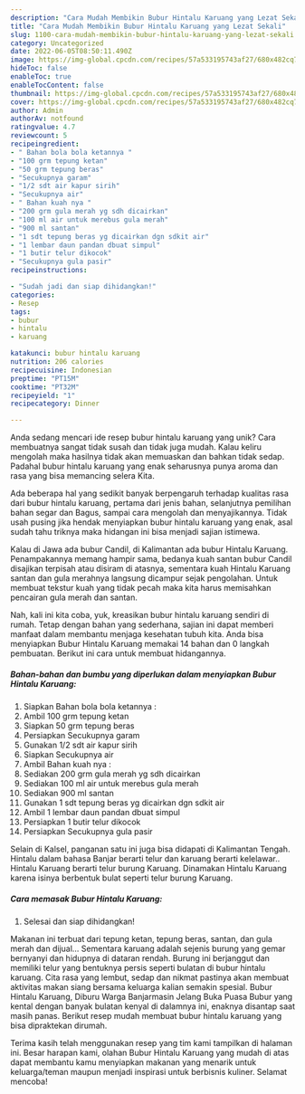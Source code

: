 ```yaml
---
description: "Cara Mudah Membikin Bubur Hintalu Karuang yang Lezat Sekali"
title: "Cara Mudah Membikin Bubur Hintalu Karuang yang Lezat Sekali"
slug: 1100-cara-mudah-membikin-bubur-hintalu-karuang-yang-lezat-sekali
category: Uncategorized
date: 2022-06-05T08:50:11.490Z
image: https://img-global.cpcdn.com/recipes/57a533195743af27/680x482cq70/bubur-hintalu-karuang-foto-resep-utama.jpg
hideToc: false
enableToc: true
enableTocContent: false
thumbnail: https://img-global.cpcdn.com/recipes/57a533195743af27/680x482cq70/bubur-hintalu-karuang-foto-resep-utama.jpg
cover: https://img-global.cpcdn.com/recipes/57a533195743af27/680x482cq70/bubur-hintalu-karuang-foto-resep-utama.jpg
author: Admin
authorAv: notfound
ratingvalue: 4.7
reviewcount: 5
recipeingredient:
- " Bahan bola bola ketannya "
- "100 grm tepung ketan"
- "50 grm tepung beras"
- "Secukupnya garam"
- "1/2 sdt air kapur sirih"
- "Secukupnya air"
- " Bahan kuah nya "
- "200 grm gula merah yg sdh dicairkan"
- "100 ml air untuk merebus gula merah"
- "900 ml santan"
- "1 sdt tepung beras yg dicairkan dgn sdkit air"
- "1 lembar daun pandan dbuat simpul"
- "1 butir telur dikocok"
- "Secukupnya gula pasir"
recipeinstructions:

- "Sudah jadi dan siap dihidangkan!"
categories:
- Resep
tags:
- bubur
- hintalu
- karuang

katakunci: bubur hintalu karuang 
nutrition: 206 calories
recipecuisine: Indonesian
preptime: "PT15M"
cooktime: "PT32M"
recipeyield: "1"
recipecategory: Dinner

---
```





Anda sedang mencari ide resep bubur hintalu karuang yang unik? Cara membuatnya sangat tidak susah dan tidak juga mudah. Kalau keliru mengolah maka hasilnya tidak akan memuaskan dan bahkan tidak sedap. Padahal bubur hintalu karuang yang enak seharusnya punya aroma dan rasa yang bisa memancing selera Kita.





Ada beberapa hal yang sedikit banyak berpengaruh terhadap kualitas rasa dari bubur hintalu karuang, pertama dari jenis bahan, selanjutnya pemilihan bahan segar dan Bagus, sampai cara mengolah dan menyajikannya. Tidak usah pusing jika hendak menyiapkan bubur hintalu karuang yang enak,      asal sudah tahu triknya maka hidangan ini bisa menjadi sajian istimewa.














Kalau di Jawa ada bubur Candil, di Kalimantan ada bubur Hintalu Karuang. Penampakannya memang hampir sama, bedanya kuah santan bubur Candil disajikan terpisah atau disiram di atasnya, sementara kuah Hintalu Karuang santan dan gula merahnya langsung dicampur sejak pengolahan. Untuk membuat tekstur kuah yang tidak pecah maka kita harus memisahkan pencairan gula merah dan santan.






Nah, kali ini kita coba, yuk, kreasikan bubur hintalu karuang sendiri di rumah. Tetap dengan bahan yang sederhana, sajian ini dapat memberi manfaat dalam membantu menjaga kesehatan tubuh kita. Anda bisa menyiapkan Bubur Hintalu Karuang memakai 14 bahan dan 0 langkah pembuatan. Berikut ini cara untuk membuat hidangannya.

<!--inarticleads1-->

##### Bahan-bahan dan bumbu yang diperlukan dalam menyiapkan Bubur Hintalu Karuang:

1. Siapkan  Bahan bola bola ketannya :
1. Ambil 100 grm tepung ketan
1. Siapkan 50 grm tepung beras
1. Persiapkan Secukupnya garam
1. Gunakan 1/2 sdt air kapur sirih
1. Siapkan Secukupnya air
1. Ambil  Bahan kuah nya :
1. Sediakan 200 grm gula merah yg sdh dicairkan
1. Sediakan 100 ml air untuk merebus gula merah
1. Sediakan 900 ml santan
1. Gunakan 1 sdt tepung beras yg dicairkan dgn sdkit air
1. Ambil 1 lembar daun pandan dbuat simpul
1. Persiapkan 1 butir telur dikocok
1. Persiapkan Secukupnya gula pasir


Selain di Kalsel, panganan satu ini juga bisa didapati di Kalimantan Tengah. Hintalu dalam bahasa Banjar berarti telur dan karuang berarti kelelawar.. Hintalu Karuang berarti telur burung Karuang. Dinamakan Hintalu Karuang karena isinya berbentuk bulat seperti telur burung Karuang. 

<!--inarticleads2-->

##### Cara memasak Bubur Hintalu Karuang:


1. Selesai dan siap dihidangkan!

Makanan ini terbuat dari tepung ketan, tepung beras, santan, dan gula merah dan dijual… Sementara karuang adalah sejenis burung yang gemar bernyanyi dan hidupnya di dataran rendah. Burung ini berjanggut dan memiliki telur yang bentuknya persis seperti bulatan di bubur hintalu karuang. Cita rasa yang lembut, sedap dan nikmat pastinya akan membuat aktivitas makan siang bersama keluarga kalian semakin spesial. Bubur Hintalu Karuang, Diburu Warga Banjarmasin Jelang Buka Puasa Bubur yang kental dengan banyak bulatan kenyal di dalamnya ini, enaknya disantap saat masih panas. Berikut resep mudah membuat bubur hintalu karuang yang bisa dipraktekan dirumah. 

Terima kasih telah menggunakan resep yang tim kami tampilkan di halaman ini. Besar harapan kami, olahan Bubur Hintalu Karuang yang mudah di atas dapat membantu kamu menyiapkan makanan yang menarik untuk keluarga/teman maupun menjadi inspirasi untuk berbisnis kuliner. Selamat mencoba!
